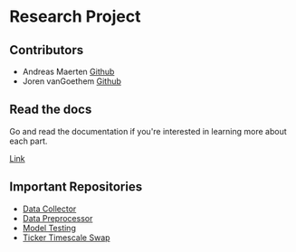 # Research Project

## Contributors

 - Andreas Maerten [Github](https://github.com/Yimura)
 - Joren vanGoethem [Github](https://github.com/Joren-vanGoethem)

## Read the docs

Go and read the documentation if you're interested in learning more about each part.

[Link](https://github.com/Research-Project-Crypto/docs)

## Important Repositories

 - [Data Collector](https://github.com/Research-Project-Crypto/DataCollector)
 - [Data Preprocessor](https://github.com/Research-Project-Crypto/DataPreprocessor)
 - [Model Testing](https://github.com/Research-Project-Crypto/ModelTesting)
 - [Ticker Timescale Swap](https://github.com/Research-Project-Crypto/TickerTimescaleSwap)

